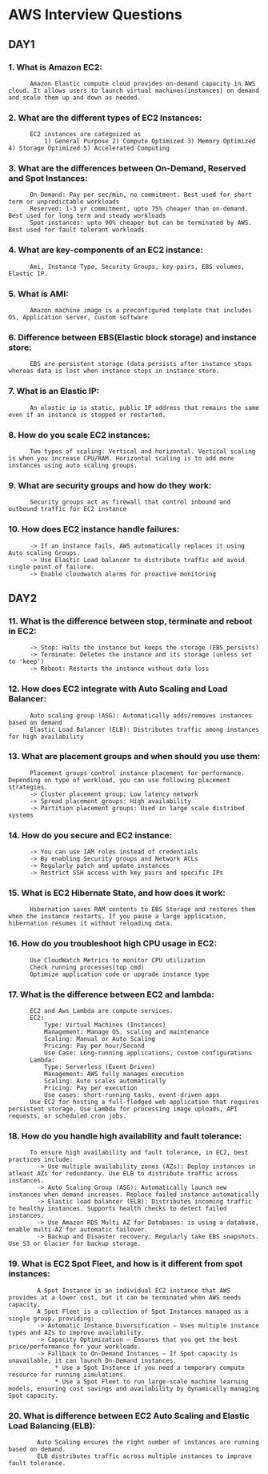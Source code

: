 # **AWS Interview Questions**
## DAY1
### 1. What is Amazon EC2:
          Amazon Elastic compute cloud provides on-demand capacity in AWS cloud. It allows users to launch virtual machines(instances) on demand and scale them up and down as needed.
### 2. What are the different types of EC2 Instances:
          EC2 instances are categoized as 
              1) General Purpose 2) Compute Optimized 3) Memory Optimized 4) Storage Optimized 5) Accelerated Computing
### 3. What are the differences between On-Demand, Reserved and Spot Instances:
          On-Demand: Pay per sec/min, no commitment. Best used for short term or unpredictable workloads
          Reserved: 1-3 yr commitment, upto 75% cheaper than on-demand. Best used for long term and steady workloads
          Spot-instances: upto 90% cheaper but can be terminated by AWS. Best used for fault tolerant workloads.
### 4. What are key-components of an EC2 instance:
          Ami, Instance Type, Security Groups, key-pairs, EBS volumes, Elastic IP.
### 5. What is AMI:
          Amazon machine image is a preconfigured template that includes OS, Application server, custom software
### 6. Difference between EBS(Elastic block storage) and instance store:
          EBS are persistent storage (data persists after instance stops whereas data is lost when instance stops in instance store.
### 7. What is an Elastic IP:
          An elastic ip is static, public IP address that remains the same even if an instance is stopped or restarted.
### 8. How do you scale EC2 instances:
          Two types of scaling: Vertical and horizontal. Vertical scaling is when you increase CPU/RAM. Horizontal scaling is to add more instances using auto scaling groups.
### 9. What are security groups and how do they work:
          Security groups act as firewall that control inbound and outbound traffic for EC2 instance
### 10. How does EC2 instance handle failures:
          -> If an instance fails, AWS automatically replaces it using Auto scaling Groups.
          -> Use Elastic Load balancer to distribute traffic and avoid single point of failure.
          -> Enable cloudwatch alarms for proactive monitoring
## DAY2
### 11. What is the difference between stop, terminate and reboot in EC2:
          -> Stop: Halts the instance but keeps the storage (EBS persists)
          -> Terminate: Deletes the instance and its storage (unless set to 'keep')
          -> Reboot: Restarts the instance without data loss
### 12. How does EC2 integrate with Auto Scaling and Load Balancer:
          Auto scaling group (ASG): Automatically adds/removes instances based on demand
          Elastic Load Balancer (ELB): Distributes traffic among instances for high availability
### 13. What are placement groups and when should you use them:
          Placement groups control instance placement for performance. Depending on type of workload, you can use following placement strategies.
          -> Cluster placement group: Low latency network 
          -> Spread placement groups: High availability
          -> Partition placement groups: Used in large scale distribed systems
### 14. How do you secure and EC2 instance:
          -> You can use IAM roles instead of credentials
          -> By enabling Security groups and Network ACLs
          -> Regularly patch and update instances
          -> Restrict SSH access with key pairs and specific IPs
### 15. What is EC2 Hibernate State, and how does it work:
          Hibernation saves RAM contents to EBS Storage and restores them when the instance restarts. If you pause a large application, hibernation resumes it without reloading data.
### 16. How do you troubleshoot high CPU usage in EC2:
          Use CloudWatch Metrics to monitor CPU utilization
          Check running processes(top cmd)
          Optimize application code or upgrade instance type
### 17. What is the difference between EC2 and lambda:
          EC2 and Aws Lambda are compute services. 
          EC2: 
              Type: Virtual Machines (Instances)
              Management: Manage OS, scaling and maintenance
              Scaling: Manual or Auto Scaling
              Pricing: Pay per hour/Second
              Use Case: Long-running applications, custom configurations
          Lambda: 
              Type: Serverless (Event Driven)
              Management: AWS fully manages execution
              Scaling: Auto scales automatically
              Pricing: Pay per execution
              Use cases: short-running tasks, event-driven apps
          Use EC2 for hosting a full-fledged web application that requires persistent storage. Use Lambda for processing image uploads, API requests, or scheduled cron jobs.
### 18. How do you handle high availability and fault tolerance:
          To ensure high availability and fault tolerance, in EC2, best practices include:
            -> Use multiple availability zones (AZs): Deploy instances in atleast AZs for redundancy. Use ELB to distribute traffic across instances.
            -> Auto Scaling Group (ASG): Automatically launch new instances when demand increases. Replace failed instance automatically
            -> Elastic load balancer (ELB): Distributes incoming traffic to healthy instances. Supports health checks to detect failed instances.
            -> Use Amazon RDS Multi AZ for Databases: is using a database, enable multi-AZ for automatic failover.
            -> Backup and Disaster recovery: Regularly take EBS snapshots. Use S3 or Glacier for backup storage.

### 19. What is EC2 Spot Fleet, and how is it different from spot instances:
            A Spot Instance is an individual EC2 instance that AWS provides at a lower cost, but it can be terminated when AWS needs capacity.
            A Spot Fleet is a collection of Spot Instances managed as a single group, providing:
            -> Automatic Instance Diversification – Uses multiple instance types and AZs to improve availability.
            -> Capacity Optimization – Ensures that you get the best price/performance for your workloads.
            -> Fallback to On-Demand Instances – If Spot capacity is unavailable, it can launch On-Demand instances.
                 * Use a Spot Instance if you need a temporary compute resource for running simulations.
                 * Use a Spot Fleet to run large-scale machine learning models, ensuring cost savings and availability by dynamically managing Spot capacity.
### 20. What is difference between EC2 Auto Scaling and Elastic Load Balancing (ELB):
            Auto Scaling ensures the right number of instances are running based on demand. 
            ELB distributes traffic across multiple instances to improve fault tolerance.

